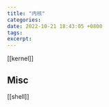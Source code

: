 ```yaml
---
title: "内核"
categories: 
date: 2022-10-21 18:43:05 +0800
tags: 
excerpt: 
---
```



[[kernel]]




## Misc

[[shell]]



